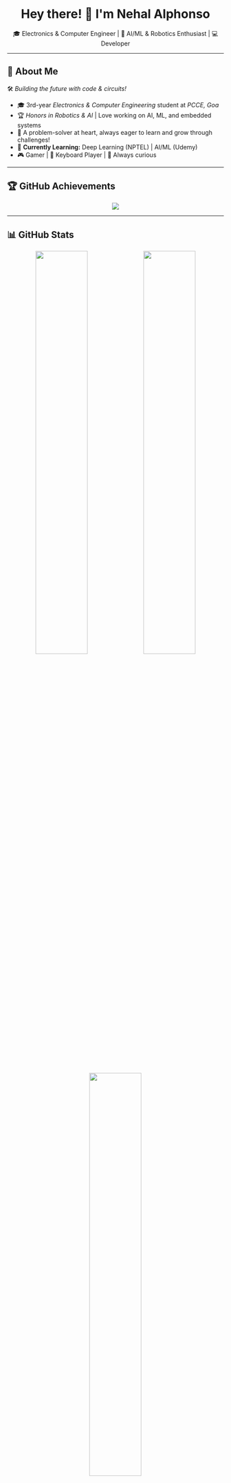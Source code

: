 <!-- Wave animation -->
<h1 align="center">
  Hey there! 👋 I'm Nehal Alphonso  
</h1>

<p align="center">
  🎓 Electronics & Computer Engineer | 🤖 AI/ML & Robotics Enthusiast | 💻 Developer  
</p>

---

## 🚀 About Me  

🛠 *Building the future with code & circuits!*  
- 🎓 3rd-year *Electronics & Computer Engineering* student at *PCCE, Goa*  
- 🏆 *Honors in Robotics & AI* | Love working on AI, ML, and embedded systems  
- 🌟 A problem-solver at heart, always eager to learn and grow through challenges! 
- 🧠 **Currently Learning:** Deep Learning (NPTEL) | AI/ML (Udemy)  
- 🎮 Gamer | 🎹 Keyboard Player | 🚀 Always curious  

---

## 🏆 GitHub Achievements  

<p align="center">
  <img src="https://github-profile-trophy.vercel.app/?username=CodeInTheShadow&theme=radical&no-frame=true&row=1&column=6" />
</p>

---

## 📊 GitHub Stats  

<p align="center">
  <!-- GitHub Stats Card -->
  <img src="https://github-readme-stats.vercel.app/api?username=CodeInTheShadow&show_icons=true&theme=radical" width="49%"/>

  <!-- GitHub Streak Card -->
  <img src="https://github-readme-streak-stats.herokuapp.com/?user=CodeInTheShadow&theme=radical" width="49%"/>

  <!-- Most Used Languages -->
  <img src="https://github-readme-stats.vercel.app/api/top-langs/?username=CodeInTheShadow&layout=compact&theme=radical" width="49%"/>
</p>

---

## 🚀 Technologies & Tools  

<p align="center">
  <!-- Programming Languages -->
  <img src="https://img.shields.io/badge/Python-3776AB?style=for-the-badge&logo=python&logoColor=white" />
  <img src="https://img.shields.io/badge/C-A8B9CC?style=for-the-badge&logo=c&logoColor=white" />
  <img src="https://img.shields.io/badge/Java-007396?style=for-the-badge&logo=java&logoColor=white" />
  <img src="https://img.shields.io/badge/JavaScript-F7DF1E?style=for-the-badge&logo=javascript&logoColor=black" />

  <!-- AI/ML -->
  <img src="https://img.shields.io/badge/TensorFlow-FF6F00?style=for-the-badge&logo=tensorflow&logoColor=white" />
  <img src="https://img.shields.io/badge/Pandas-150458?style=for-the-badge&logo=pandas&logoColor=white" />
  <img src="https://img.shields.io/badge/scikit--learn-F7931E?style=for-the-badge&logo=scikit-learn&logoColor=white" />

  <!-- Web Development -->
  <img src="https://img.shields.io/badge/HTML5-E34F26?style=for-the-badge&logo=html5&logoColor=white" />
  <img src="https://img.shields.io/badge/CSS3-1572B6?style=for-the-badge&logo=css3&logoColor=white" />
  <img src="https://img.shields.io/badge/AJAX-02569B?style=for-the-badge&logo=xml&logoColor=white" />

  <!-- Embedded & Electronics -->
  <img src="https://img.shields.io/badge/Arduino-00979D?style=for-the-badge&logo=arduino&logoColor=white" />
  <img src="https://img.shields.io/badge/Raspberry%20Pi-A22846?style=for-the-badge&logo=raspberry%20pi&logoColor=white" />

  <!-- Tools & Platforms -->
  <img src="https://img.shields.io/badge/GitHub-181717?style=for-the-badge&logo=github&logoColor=white" />
  <img src="https://img.shields.io/badge/Linux-FCC624?style=for-the-badge&logo=linux&logoColor=black" />
  <img src="https://img.shields.io/badge/VS%20Code-007ACC?style=for-the-badge&logo=visual-studio-code&logoColor=white" />
  <img src="https://img.shields.io/badge/Firebase-FFCA28?style=for-the-badge&logo=firebase&logoColor=black" />
</p>

---

## 🔥 Ongoing Projects  

🚀 *Sun-Tracking Solar Panel* – Smart solar energy optimization (Arduino-based)  
🍕 *Pizza Delivery Website* – Web dev project using HTML, CSS, JavaScript & AJAX  
🤖 *AI/ML Hands-on* – Diving into machine learning projects  

---

## 🚀 Fun Badges  

<p align="center">
  <img src="https://img.shields.io/badge/Gamer-🎮-red?style=for-the-badge" />
  <img src="https://img.shields.io/badge/Keyboardist-🎹-blue?style=for-the-badge" />
  <img src="https://img.shields.io/badge/Coffee%20Lover-☕-brown?style=for-the-badge" />
  <img src="https://img.shields.io/badge/Night%20Coder-🌙-purple?style=for-the-badge" />
</p>

---

## 🔗 Connect with Me  

<p align="center">
  <a href="https://linkedin.com/in/nehal-alphonso">
    <img src="https://img.shields.io/badge/LinkedIn-0077B5?style=for-the-badge&logo=linkedin&logoColor=white"/>
  </a>
  <a href="https://github.com/CodeInTheShadow">
    <img src="https://img.shields.io/badge/GitHub-181717?style=for-the-badge&logo=github&logoColor=white"/>
  </a>
  <a href="mailto: nehalalphonso04@gmail.com">
    <img src="https://img.shields.io/badge/Email-D14836?style=for-the-badge&logo=gmail&logoColor=white"/>
  </a>
  <a href="https://www.instagram.com/alphonso_nehal">
    <img src="https://img.shields.io/badge/Instagram-E4405F?style=for-the-badge&logo=instagram&logoColor=white"/>
  </a>
  <a href="https://www.facebook.com/Nehal.alphonso">
    <img src="https://img.shields.io/badge/Facebook-1877F2?style=for-the-badge&logo=facebook&logoColor=white"/>
  </a>
</p>

---

<h3 align="center">⏳🛠️ Success is just a bug fix away! 🎯🚀</h3>


---
